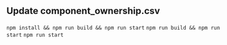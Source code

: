 ## Update component_ownership.csv

`npm install && npm run build && npm run start`
`npm run build && npm run start`
`npm run start`
